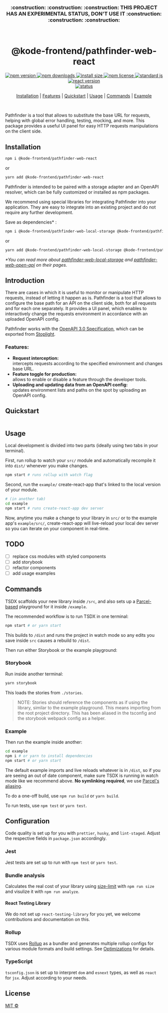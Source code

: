 <h3 align="center">:construction: :construction: :construction: THIS PROJECT HAS AN EXPERIMENTAL STATUS, DON'T USE IT :construction: :construction: :construction:</h3>
&nbsp;

<h1 align="center">@kode-frontend/pathfinder-web-react</h1>

<div align="center">
  <a href="https://www.npmjs.com/package/@kode-frontend/pathfinder-web-react">
		<img alt="npm version" src="https://img.shields.io/npm/v/@kode-frontend/pathfinder-web-react.svg">
	</a>
  <a href="https://www.npmjs.com/package/@kode-frontend/pathfinder-web-react">
		<img alt="npm downloads" src="https://img.shields.io/npm/dt/@kode-frontend/pathfinder-web-react.svg">
	</a>
  <a href="https://packagephobia.com/result?p=@kode-frontend/pathfinder-web-react">
		<img alt="install size" src="https://packagephobia.com/badge?p=@kode-frontend/pathfinder-web-react">
	</a>
  <a href="https://github.com/appKODE/pathfinder-web-react/blob/main/LICENSE">
		<img alt="npm license" src="https://img.shields.io/npm/l/@kode-frontend/pathfinder-web-react.svg">
	</a>
  <a href="https://standardjs.com">
		<img alt="standard js" src="https://img.shields.io/badge/code_style-standard-brightgreen.svg">
	</a>
  <a href="https://reactjs.org/">
		<img alt="react version" src="https://img.shields.io/badge/react->=16-green?style=flat&logo">
	</a>
  <br>
  <a href="#">
		<img alt="status" src="https://img.shields.io/badge/status-experimental-red?style=flat&logo">
	</a>
</div>

<p align="center">
  <a href="#installation">Installation</a> | 
  <a href="#features">Features</a> |
  <a href="#quickstart">Quickstart</a> |
  <a href="#usage">Usage</a> |
  <a href="#commands">Commands</a> |
  <a href="#example">Example</a>
</p>
&nbsp;

Pathfinder is a tool that allows to substitute the base URL for requests, helping with global error handling, testing, mocking, and more. This package provides a useful UI panel for easy HTTP requests manipulations on the client side.

## Installation

```bash
npm i @kode-frontend/pathfinder-web-react
```

or

```bash
yarn add @kode-frontend/pathfinder-web-react
```

Pathfinder is intended to be paired with a storage adapter and an OpenAPI resolver, which can be fully customized or installed as npm packages.

We recommend using special libraries for integrating Pathfinder into your application. They are easy to integrate into an existing project and do not require any further development.

Save as dependencies\* :

```bash
npm i @kode-frontend/pathfinder-web-local-storage @kode-frontend/pathfinder-web-open-api
```

or

```bash
yarn add @kode-frontend/pathfinder-web-local-storage @kode-frontend/pathfinder-web-open-api
```

_\*You can read more about [pathfinder-web-local-storage](https://www.npmjs.com/package/@kode-frontend/pathfinder-web-local-storage) and [pathfinder-web-open-api](https://www.npmjs.com/package/@kode-frontend/pathfinder-web-open-api) on their pages._

## Introduction

There are cases in which it is useful to monitor or manipulate HTTP requests, instead of letting it happen as is. Pathfinder is a tool that allows to configure the base path for an API on the client side, both for all requests and for each one separately. It provides a UI panel, which enables to interactively change the requests environment in accordance with an uploaded OpenAPI config.

Pathfinder works with the [OpenAPI 3.0 Specification](https://swagger.io/specification/), which can be exported from [Stoplight](https://stoplight.io/).

### Features:

- **Request interception:**\
   intercepts requests according to the specified environment and changes base URL.
- **Feature toggle for production:**\
   allows to enable or disable a feature through the developer tools.
- **Uploading and updating data from an OpenAPI config:**\
   updates environment lists and paths on the spot by uploading an OpenAPI config.

## Quickstart

```jsx

```

## Usage

Local development is divided into two parts (ideally using two tabs in your terminal).

First, run rollup to watch your `src/` module and automatically recompile it into `dist/` whenever you make changes.

```bash
npm start # runs rollup with watch flag
```

Second, run the `example/` create-react-app that's linked to the local version of your module.

```bash
# (in another tab)
cd example
npm start # runs create-react-app dev server
```

Now, anytime you make a change to your library in `src/` or to the example app's `example/src/`, create-react-app will live-reload your local dev server so you can iterate on your component in real-time.

## TODO

- [ ] replace css modules with styled components
- [ ] add storybook
- [ ] refactor components
- [ ] add usage examples

## Commands

TSDX scaffolds your new library inside `/src`, and also sets up a [Parcel-based](https://parceljs.org) playground for it inside `/example`.

The recommended workflow is to run TSDX in one terminal:

```bash
npm start # or yarn start
```

This builds to `/dist` and runs the project in watch mode so any edits you save inside `src` causes a rebuild to `/dist`.

Then run either Storybook or the example playground:

### Storybook

Run inside another terminal:

```bash
yarn storybook
```

This loads the stories from `./stories`.

> NOTE: Stories should reference the components as if using the library, similar to the example playground. This means importing from the root project directory. This has been aliased in the tsconfig and the storybook webpack config as a helper.

### Example

Then run the example inside another:

```bash
cd example
npm i # or yarn to install dependencies
npm start # or yarn start
```

The default example imports and live reloads whatever is in `/dist`, so if you are seeing an out of date component, make sure TSDX is running in watch mode like we recommend above. **No symlinking required**, we use [Parcel's aliasing](https://parceljs.org/module_resolution.html#aliases).

To do a one-off build, use `npm run build` or `yarn build`.

To run tests, use `npm test` or `yarn test`.

## Configuration

Code quality is set up for you with `prettier`, `husky`, and `lint-staged`. Adjust the respective fields in `package.json` accordingly.

### Jest

Jest tests are set up to run with `npm test` or `yarn test`.

### Bundle analysis

Calculates the real cost of your library using [size-limit](https://github.com/ai/size-limit) with `npm run size` and visulize it with `npm run analyze`.

#### React Testing Library

We do not set up `react-testing-library` for you yet, we welcome contributions and documentation on this.

### Rollup

TSDX uses [Rollup](https://rollupjs.org) as a bundler and generates multiple rollup configs for various module formats and build settings. See [Optimizations](#optimizations) for details.

### TypeScript

`tsconfig.json` is set up to interpret `dom` and `esnext` types, as well as `react` for `jsx`. Adjust according to your needs.

## License

[MIT ©](https://github.com/appKODE/pathfinder-web-react/LICENCE)
